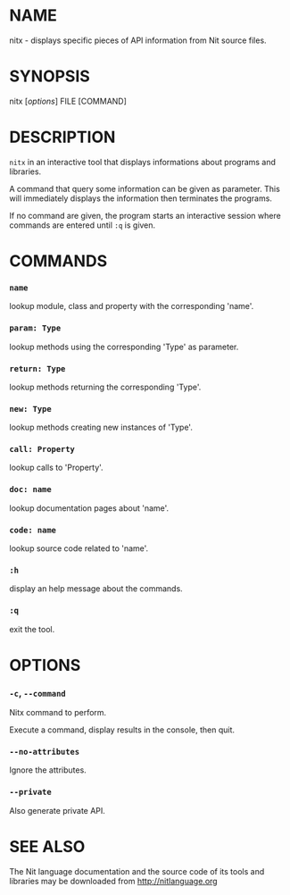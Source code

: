 # NAME

nitx - displays specific pieces of API information from Nit source files.

# SYNOPSIS

nitx [*options*] FILE [COMMAND]

# DESCRIPTION

`nitx` in an interactive tool that displays informations about programs and libraries.

A command that query some information can be given as parameter.
This will immediately displays the information then terminates the programs.

If no command are given, the program starts an interactive session where commands are entered until `:q` is given.

# COMMANDS

### `name`
lookup module, class and property with the corresponding 'name'.

### `param: Type`
lookup methods using the corresponding 'Type' as parameter.

### `return: Type`
lookup methods returning the corresponding 'Type'.

### `new: Type`
lookup methods creating new instances of 'Type'.

### `call: Property`
lookup calls to 'Property'.

### `doc: name`
lookup documentation pages about 'name'.

### `code: name`
lookup source code related to 'name'.

### `:h`
display an help message about the commands.

### `:q`
exit the tool.

# OPTIONS

### `-c`, `--command`
Nitx command to perform.

Execute a command, display results in the console, then quit.

### `--no-attributes`
Ignore the attributes.

### `--private`
Also generate private API.

# SEE ALSO

The Nit language documentation and the source code of its tools and libraries may be downloaded from <http://nitlanguage.org>

